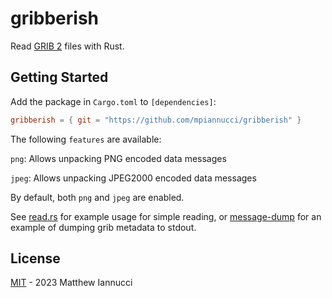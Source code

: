 # gribberish

Read [GRIB 2](https://en.wikipedia.org/wiki/GRIB) files with Rust.

## Getting Started

Add the package in `Cargo.toml` to `[dependencies]`:

```toml
gribberish = { git = "https://github.com/mpiannucci/gribberish" }
```

The following `features` are available:

`png`: Allows unpacking PNG encoded data messages

`jpeg`: Allows unpacking JPEG2000 encoded data messages

By default, both `png` and `jpeg` are enabled.

See [read.rs](tests/read.rs) for example usage for simple reading, or [message-dump](examples/message-dump/main.rs) for an example of dumping grib metadata to stdout.

## License

[MIT](LICENSE) -  2023 Matthew Iannucci
